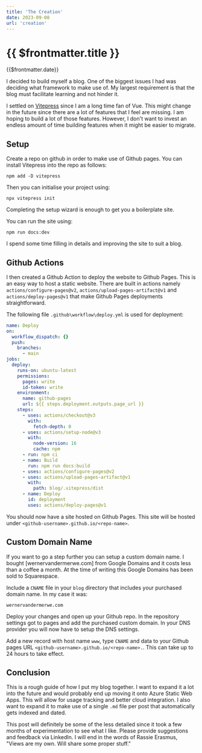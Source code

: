 ```yaml
---
title: 'The Creation' 
date: 2023-09-08
url: 'creation'
---
```


# {{ $frontmatter.title }}

{{$frontmatter.date}}

I decided to build myself a blog. 
One of the biggest issues I had was deciding what framework to make use of.
My largest requirement is that the blog must facilitate learning and not hinder it.

I settled on [Vitepress](https://vitejs.dev) since I am a long time fan of Vue. 
This might change in the future since there are a lot of features that I feel are missing. 
I am hoping to build a lot of those features.
However, I don't want to invest an endless amount of time building features when it might be easier to migrate.

## Setup

Create a repo on github in order to make use of Github pages.
You can install Vitepress into the repo as follows:
```shell
npm add -D vitepress
```

Then you can initialise your project using:
```shell
npx vitepress init
```
Completing the setup wizard is enough to get you a boilerplate site.

You can run the site using:
```shell
npm run docs:dev
```

I spend some time filling in details and improving the site to suit a blog.

## Github Actions

I then created a Github Action to deploy the website to Github Pages.
This is an easy way to host a static website.
There are built in actions namely `actions/configure-pages@v2`, `actions/upload-pages-artifact@v1` and `actions/deploy-pages@v1` that make Github Pages deployments straightforward.

The following file `.github\workflow\deploy.yml` is used for deployment:
```yml
name: Deploy
on:
  workflow_dispatch: {}
  push:
    branches:
      - main
jobs:
  deploy:
    runs-on: ubuntu-latest
    permissions:
      pages: write
      id-token: write
    environment:
      name: github-pages
      url: ${{ steps.deployment.outputs.page_url }}
    steps:
      - uses: actions/checkout@v3
        with:
          fetch-depth: 0
      - uses: actions/setup-node@v3
        with:
          node-version: 16
          cache: npm
      - run: npm ci
      - name: Build
        run: npm run docs:build
      - uses: actions/configure-pages@v2
      - uses: actions/upload-pages-artifact@v1
        with:
          path: blog/.vitepress/dist
      - name: Deploy
        id: deployment
        uses: actions/deploy-pages@v1
```

You should now have a site hosted on Github Pages. 
This site will be hosted under `<github-username>.github.io/<repo-name>`.

## Custom Domain Name

If you want to go a step further you can setup a custom domain name.
I bought [wernervandermerwe.com] from Google Domains and it costs less than a coffee a month. 
At the time of writing this Google Domains has been sold to Squarespace. 

Include a `CNAME` file in your `blog` directory that includes your purchased domain name.
In my case it was:
```
wernervandermerwe.com
```

Deploy your changes and open up your Github repo.
In the repository settings got to pages and add the purchased custom domain.
In your DNS provider you will now have to setup the DNS settings.

Add a new record with host name `www`, type `CNAME` and data to your Github pages URL `<github-username>.github.io/<repo-name>.`.
This can take up to 24 hours to take effect.

## Conclusion

This is a rough guide of how I put my blog together.
I want to expand it a lot into the future and would probably end up moving it onto Azure Static Web Apps.
This will allow for usage tracking and better cloud integration.
I also want to expand it to make use of a single `.md` file per post that automatically gets indexed and dated.

This post will definitely be some of the less detailed since it took a few months of experimentation to see what I like.
Please provide suggestions and feedback via LinkedIn.
I will end in the words of Rassie Erasmus, "Views are my own. Will share some proper stuff."